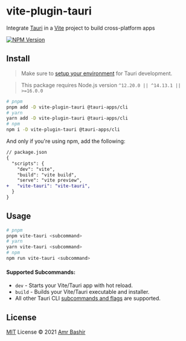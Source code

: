 # vite-plugin-tauri

Integrate [Tauri](https://github.com/tauri-apps/tauri) in a [Vite](https://github.com/vitejs/vite) project to build cross-platform apps

[![NPM Version](https://img.shields.io/npm/v/vite-plugin-tauri)](https://www.npmjs.com/package/vite-plugin-tauri)

## Install

> Make sure to [setup your environment](https://tauri.studio/en/docs/getting-started/intro#setting-up-your-environment) for Tauri development.

> This package requires Node.js version `^12.20.0 || ^14.13.1 || >=16.0.0`

```sh
# pnpm
pnpm add -D vite-plugin-tauri @tauri-apps/cli
# yarn
yarn add -D vite-plugin-tauri @tauri-apps/cli
# npm
npm i -D vite-plugin-tauri @tauri-apps/cli
```

And only if you're using npm, add the following:

```diff
// package.json
{
  "scripts": {
    "dev": "vite",
    "build": "vite build",
    "serve": "vite preview",
+   "vite-tauri": "vite-tauri",
  }
}
```

## Usage

```sh
# pnpm
pnpm vite-tauri <subcommand>
# yarn
yarn vite-tauri <subcommand>
# npm
npm run vite-tauri <subcommand>
```

#### Supported Subcommands:

- `dev` - Starts your Vite/Tauri app with hot reload.
- `build` - Builds your Vite/Tauri executable and installer.
- All other Tauri CLI [subcommands and flags](https://tauri.studio/docs/api/cli) are supported.

## License

[MIT](./LICENSE) License © 2021 [Amr Bashir](https://github.com/amrbashir)

